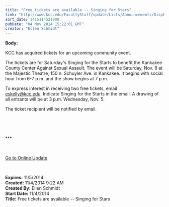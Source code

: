 ```yaml
---
title: "Free tickets are available -- Singing for Stars"
link: "http://www.kcc.edu/FacultyStaff/update/Lists/Announcements/DispForm.aspx?ID=1708"
sort_date: 1415114521000
pubDate: "04 Nov 2014 15:22:01 GMT"
creator: "Ellen Schmidt"
---
```


<div><b>Body:</b> <div class="ExternalClass20CE3A00BA60460AB4C197FDFB14A69E"><p>​KCC has acquired tickets for an upcoming community event.</p>
<p>The tickets are for Saturday's Singing for the Starts to benefit the Kankakee County Center Against Sexual Assault. The event will be Saturday, Nov. 8 at the Majestic Theatre, 150 n. Schuyler Ave. in Kankakee. It begins with social hour from 6-7 p.m. and the show begins at 7 p.m.</p>
<p>To express interest in receiving two free tickets, email <a href="mailto:eskelly@kcc.edu">eskelly@kcc.edu</a>. Indicate Singing for the Starts in the email. A drawing of all entrants will be at 3 p.m. Wednesday, Nov. 5.</p>
<p>The ticket recipient will be notified by email.</p>
<p> </p>
<p> </p>
<p>***</p>
<p> </p>
<p><a href="/update">Go to Online Update</a></p>
<p> </p></div></div>
<div><b>Expires:</b> 11/5/2014</div>
<div><b>Created:</b> 11/4/2014 9:22 AM</div>
<div><b>Created By:</b> Ellen Schmidt</div>
<div><b>Start Date:</b> 11/4/2014</div>
<div><b>Title:</b> Free tickets are available -- Singing for Stars</div>
